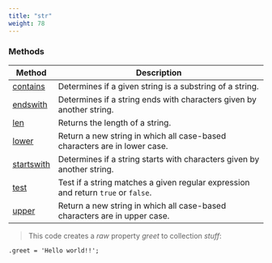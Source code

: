 ```yaml
---
title: "str"
weight: 78
---
```


### Methods

Method | Description
------ | -----------
[contains](./contains) | Determines if a given string is a substring of a string.
[endswith](./endswith) | Determines if a string ends with characters given by another string.
[len](./len) | Returns the length of a string.
[lower](./lower) | Return a new string in which all case-based characters are in lower case.
[startswith](./startswith) | Determines if a string starts with characters given by another string.
[test](./test) | Test if a string matches a given regular expression and return `true` or `false`.
[upper](./upper) | Return a new string in which all case-based characters are in upper case.

> This code creates a *raw* property *greet* to collection *stuff*:

```thingsdb,should_pass
.greet = 'Hello world!!';
```
